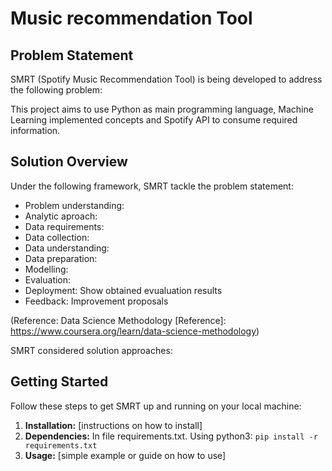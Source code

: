 # Music recommendation Tool 
## Problem Statement

SMRT (Spotify Music Recommendation Tool) is being developed to address the following problem:

 This project aims to use Python as main programming language, Machine Learning implemented concepts and Spotify API to consume required information.
## Solution Overview

Under the following framework, SMRT tackle the problem statement:

- Problem understanding: 
- Analytic aproach:
- Data requirements: 
- Data collection: 
- Data understanding: 
- Data preparation: 
- Modelling: 
- Evaluation: 
- Deployment: Show obtained evualuation results 
- Feedback: Improvement proposals

(Reference: Data Science Methodology [Reference]: https://www.coursera.org/learn/data-science-methodology)

SMRT considered solution approaches:
## Getting Started

Follow these steps to get SMRT up and running on your local machine:

1. **Installation:** [instructions on how to install]
2. **Dependencies:** In file requirements.txt. Using python3: ```pip install -r requirements.txt ```
3. **Usage:** [simple example or guide on how to use]

